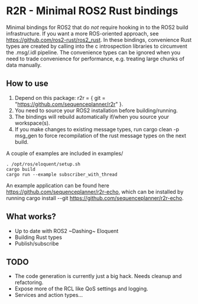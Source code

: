 R2R - Minimal ROS2 Rust bindings
====================

Minimal bindings for ROS2 that do *not* require hooking in to the ROS2 build infrastructure. If you want a more ROS-oriented approach, see <https://github.com/ros2-rust/ros2_rust>. In these bindings, convenience Rust types are created by calling into the c introspection libraries to circumvent the .msg/.idl pipeline. The convenience types can be ignored when you need to trade convenience for performance, e.g. treating large chunks of data manually.

How to use
--------------------
1. Depend on this package: r2r = { git = "https://github.com/sequenceplanner/r2r" }.
2. You need to source your ROS2 installation before building/running.
3. The bindings will rebuild automatically if/when you source your workspace(s).
4. If you make changes to existing message types, run cargo clean -p msg_gen to force recompilation of the rust message types on the next build.

A couple of examples are included in examples/
```
. /opt/ros/eloquent/setup.sh
cargo build
cargo run --example subscriber_with_thread
```
An example application can be found here <https://github.com/sequenceplanner/r2r-echo>, which can be installed by running cargo install --git https://github.com/sequenceplanner/r2r-echo.

What works?
--------------------
- Up to date with ROS2 ~Dashing~ Eloquent
- Building Rust types
- Publish/subscribe

TODO
--------------------
- The code generation is currently just a big hack. Needs cleanup and refactoring.
- Expose more of the RCL like QoS settings and logging.
- Services and action types...
